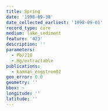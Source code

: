 ```yaml
---
title: Spring
date: '1998-09-30'
date_collected_earliest: '1998-09-01'
record_type: core
medium: lake_sediment
feature: '423'
description: ''
parameters:
  - Pb/210
  - Hg/extractable
publications:
  - kamman_engstrom02
geo_error: 0.0
geometry: ''
bbox: ~
longitude: ''
latitude: ''
---
```

